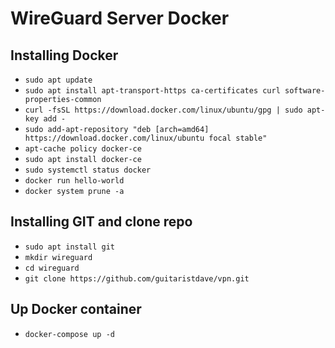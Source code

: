 # WireGuard Server Docker


## Installing Docker
- ```sudo apt update```
- ```sudo apt install apt-transport-https ca-certificates curl software-properties-common```
- ```curl -fsSL https://download.docker.com/linux/ubuntu/gpg | sudo apt-key add -```
- ```sudo add-apt-repository "deb [arch=amd64] https://download.docker.com/linux/ubuntu focal stable"```
- ```apt-cache policy docker-ce```
- ```sudo apt install docker-ce```
- ```sudo systemctl status docker```
- ```docker run hello-world```
- ```docker system prune -a```

## Installing GIT and clone repo
- ```sudo apt install git```
- ```mkdir wireguard```
- ```cd wireguard```
- ```git clone https://github.com/guitaristdave/vpn.git```

## Up Docker container
- ```docker-compose up -d```
